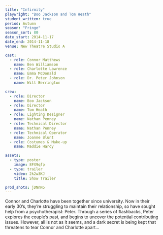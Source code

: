```yaml
---
title: "Infirmity"
playwright: "Boo Jackson and Tom Heath"
student_written: true
period: Autumn
season: "Fringe"
season_sort: 80
date_start: 2014-11-17
date_end: 2014-11-18
venue: New Theatre Studio A

cast:
  - role: Connor Matthews
    name: Ben Williamson
  - role: Charlotte Lawrence
    name: Emma McDonald
  - role: Dr. Peter Johnson
    name: Will Berrington

crew:
  - role: Director
    name: Boo Jackson
  - role: Director
    name: Tom Heath
  - role: Lighting Designer
    name: Nathan Penney
  - role: Technical Director
    name: Nathan Penney
  - role: Technical Operator
    name: Joanne Blunt
  - role: Costumes & Make-up
    name: Maddie Hardy

assets:
  - type: poster
    image: 8FX9qfp
  - type: trailer
    video: 2k2w3KJ
    title: Show Trailer

prod_shots: jDNnN5
---
```


Connor and Charlotte have been together since university. Now in their early 30’s, they’re struggling to maintain their relationship, so have sought help from a psychotherapist: Peter. Through a series of flashbacks, Peter explores the couple’s past, and begins to uncover the potential contributing issues. However, all is not as it seems, and a dark secret is being kept that threatens to tear Connor and Charlotte apart…
